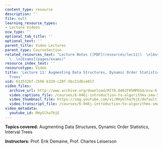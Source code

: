 ```yaml
---
content_type: resource
description: ''
file: null
learning_resource_types:
- Lecture Videos
ocw_type: ''
optional_tab_title: ''
optional_text: ''
parent_title: Video Lectures
parent_type: CourseSection
related_resources_text: "Lecture Notes ([PDF](resources/lec11))  \n[Assignments](pages/assignments)\
  \  \n[Exams](pages/exams)"
resource_index_text: ''
resourcetype: Video
title: 'Lecture 11: Augmenting Data Structures, Dynamic Order Statistics, Interval
  Trees'
uid: 613532bf-2596-b320-c20f-5bc21dbce017
video_files:
  archive_url: http://www.archive.org/download/MIT6.046JF05MPEG4/ocw-6.046-24oct2005-220k.mp4
  video_captions_file: /courses/6-046j-introduction-to-algorithms-sma-5503-fall-2005/eb4255901245559cabbc15f723c1cf6c_RHyGlha7bjE.vtt
  video_thumbnail_file: https://img.youtube.com/vi/RHyGlha7bjE/default.jpg
  video_transcript_file: /courses/6-046j-introduction-to-algorithms-sma-5503-fall-2005/23fac2e25a1b4591073bac253589d4d9_RHyGlha7bjE.pdf
video_metadata:
  youtube_id: RHyGlha7bjE
---
```


**Topics covered:** Augmenting Data Structures, Dynamic Order Statistics, Interval Trees

**Instructors:** Prof. Erik Demaine, Prof. Charles Leiserson